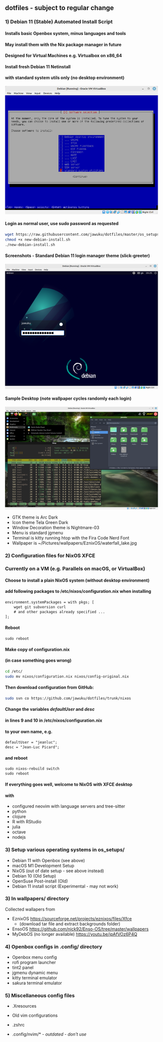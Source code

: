## dotfiles - subject to regular change
### 1) Debian 11 (Stable) Automated Install Script
#### Installs basic Openbox system, minus languages and tools
#### May install them with the Nix package manager in future

#### Designed for Virtual Machines e.g. Virtualbox on x86_64
#### Install fresh Debian 11 Netinstall
#### with standard system utils only (no desktop environment)
![Debian Tasksel](tasksel.png "Select only 'standard system utilities'")
#### Login as normal user, use sudo password as requested
```sh
wget https://raw.githubusercontent.com/jawuku/dotfiles/master/os_setups/new-debian-install.sh
chmod +x new-debian-install.sh
./new-debian-install.sh
```
#### Screenshots - Standard Debian 11 login manager theme (slick-greeter)
![Login Screen](slick-greeter.png "Debian default login screen")
#### Sample Desktop (note wallpaper cycles randomly each login)
![Desktop Screenshot](example-desktop.png "Gorgeous Green Desktop")
* GTK theme is Arc Dark
* Icon theme Tela Green Dark
* Window Decoration theme is Nightmare-03
* Menu is standard jgmenu
* Terminal is kitty running htop with the Fira Code Nerd Font
* Wallpaper is ~/Pictures/wallpapers/EznixOS/waterfall_lake.jpg
### 2) Configuration files for NixOS XFCE
### Currently on a VM (e.g. Parallels on macOS, or VirtualBox)
#### Choose to install a plain NixOS system (without desktop environment)
#### add following packages to /etc/nixos/configuration.nix when installing
```
environment.systemPackages = with pkgs; [
    wget git subversion curl
    # and other packages already specified ...
];
```
#### Reboot
```sudo reboot```
#### Make copy of configuration.nix
#### (in case something goes wrong)
```sh
cd /etc/
sudo mv nixos/configuration.nix nixos/config-original.nix
```
#### Then download configuration from GitHub:
```sh
sudo svn co https://github.com/jawuku/dotfiles/trunk/nixos
```
#### Change the variables *defaultUser* and *desc*
#### in lines 9 and 10 in /etc/nixos/configuration.nix
#### to your own name, e.g.
```
defaultUser = "jeanluc";
desc = "Jean-Luc Picard";
```
#### and reboot
```
sudo nixos-rebuild switch
sudo reboot
```
#### If everything goes well, welcome to NixOS with XFCE desktop
#### with
* configured neovim with language servers and tree-sitter
* python
* clojure
* R with RStudio
* julia
* octave
* nodejs

### 3) Setup various operating systems in os_setups/
* Debian 11 with Openbox (see above)
* macOS M1 Development Setup
* NixOS (out of date setup - see above instead)
* Debian 10 (Old Setup)
* OpenSuse Post-install (Old)
* Debian 11 install script (Experimental - may not work)
### 3) In wallpapers/ directory
Collected wallapers from
* EznixOS https://sourceforge.net/projects/eznixos/files/Xfce
    * (download tar file and extract backgrounds folder)
* EnsoOS https://github.com/nick92/Enso-OS/tree/master/wallpapers
* MyDebOS (no longer available) https://youtu.be/jpAfVOz6P4Q
### 4) Openbox configs in .config/ directory
* Openbox menu config
* rofi program launcher
* tint2 panel
* jgmenu dynamic menu
* kitty terminal emulator
* sakura terminal emulator
### 5) Miscellaneous config files
* .Xresources
* Old vim configurations
* .zshrc
        
* .config/nvim/* - *outdated - don't use*

